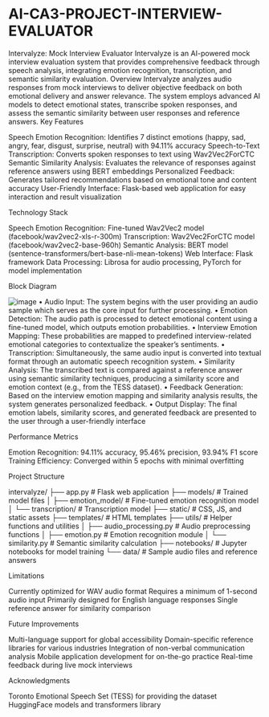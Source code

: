 # AI-CA3-PROJECT-INTERVIEW-EVALUATOR

Intervalyze: Mock Interview Evaluator
Intervalyze is an AI-powered mock interview evaluation system that provides comprehensive feedback through speech analysis, integrating emotion recognition, transcription, and semantic similarity evaluation.
Overview
Intervalyze analyzes audio responses from mock interviews to deliver objective feedback on both emotional delivery and answer relevance. The system employs advanced AI models to detect emotional states, transcribe spoken responses, and assess the semantic similarity between user responses and reference answers.
Key Features

Speech Emotion Recognition: Identifies 7 distinct emotions (happy, sad, angry, fear, disgust, surprise, neutral) with 94.11% accuracy
Speech-to-Text Transcription: Converts spoken responses to text using Wav2Vec2ForCTC
Semantic Similarity Analysis: Evaluates the relevance of responses against reference answers using BERT embeddings
Personalized Feedback: Generates tailored recommendations based on emotional tone and content accuracy
User-Friendly Interface: Flask-based web application for easy interaction and result visualization

Technology Stack

Speech Emotion Recognition: Fine-tuned Wav2Vec2 model (facebook/wav2vec2-xls-r-300m)
Transcription: Wav2Vec2ForCTC model (facebook/wav2vec2-base-960h)
Semantic Analysis: BERT model (sentence-transformers/bert-base-nli-mean-tokens)
Web Interface: Flask framework
Data Processing: Librosa for audio processing, PyTorch for model implementation

Block Diagram

![image](https://github.com/user-attachments/assets/8846c550-95ea-46bb-a7bb-5d07b6e7e483)
•  Audio Input: The system begins with the user providing an audio sample which serves as the core input for further processing.
•  Emotion Detection: The audio path is processed to detect emotional content using a fine-tuned model, which outputs emotion probabilities.
•  Interview Emotion Mapping: These probabilities are mapped to predefined interview-related emotional categories to contextualize the speaker’s sentiments.
•  Transcription: Simultaneously, the same audio input is converted into textual format through an automatic speech recognition system.
•  Similarity Analysis: The transcribed text is compared against a reference answer using semantic similarity techniques, producing a similarity score and emotion context (e.g., from the TESS dataset).
•  Feedback Generation: Based on the interview emotion mapping and similarity analysis results, the system generates personalized feedback.
•  Output Display: The final emotion labels, similarity scores, and generated feedback are presented to the user through a user-friendly interface


Performance Metrics

Emotion Recognition: 94.11% accuracy, 95.46% precision, 93.94% F1 score
Training Efficiency: Converged within 5 epochs with minimal overfitting

Project Structure

intervalyze/
├── app.py                  # Flask web application
├── models/                 # Trained model files
│   ├── emotion_model/      # Fine-tuned emotion recognition model
│   └── transcription/      # Transcription model
├── static/                 # CSS, JS, and static assets
├── templates/              # HTML templates
├── utils/                  # Helper functions and utilities
│   ├── audio_processing.py # Audio preprocessing functions
│   ├── emotion.py          # Emotion recognition module
│   └── similarity.py       # Semantic similarity calculation
├── notebooks/              # Jupyter notebooks for model training
└── data/                   # Sample audio files and reference answers


Limitations

Currently optimized for WAV audio format
Requires a minimum of 1-second audio input
Primarily designed for English language responses
Single reference answer for similarity comparison

Future Improvements

Multi-language support for global accessibility
Domain-specific reference libraries for various industries
Integration of non-verbal communication analysis
Mobile application development for on-the-go practice
Real-time feedback during live mock interviews

Acknowledgments

Toronto Emotional Speech Set (TESS) for providing the dataset
HuggingFace models and transformers library
